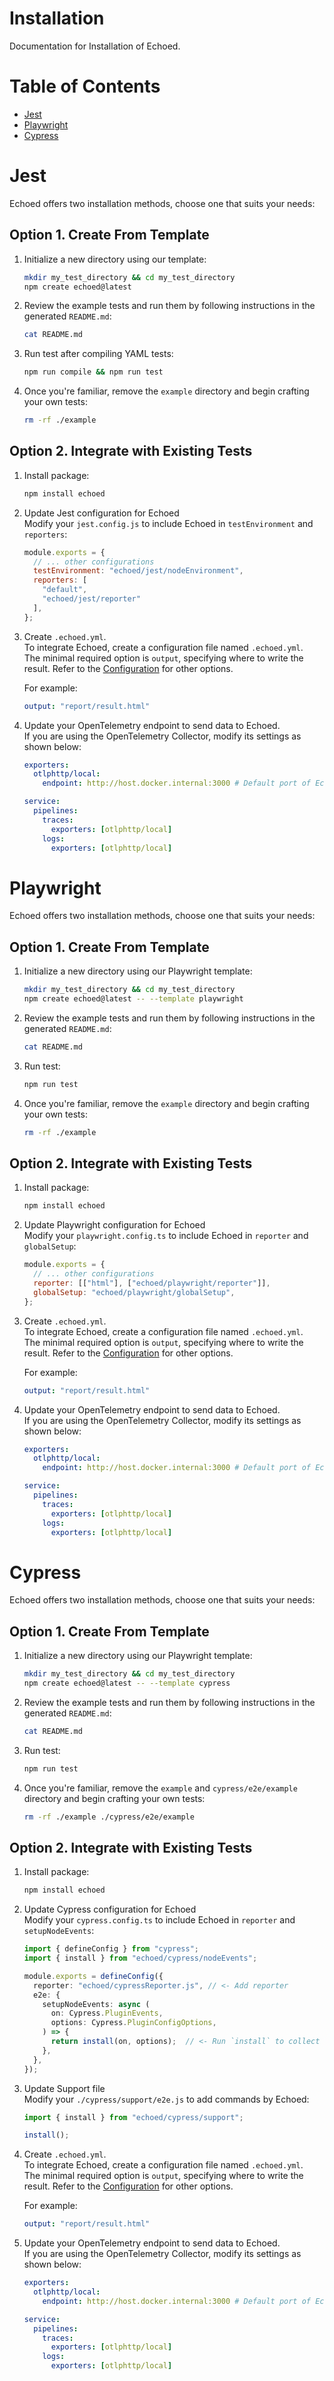 # Installation

Documentation for Installation of Echoed.

# Table of Contents

* [Jest](#Jest)
* [Playwright](#Playwright)
* [Cypress](#Cypress)

# Jest

Echoed offers two installation methods, choose one that suits your needs:

## Option 1. Create From Template

1. Initialize a new directory using our template:
    ```bash
    mkdir my_test_directory && cd my_test_directory
    npm create echoed@latest
    ```
2. Review the example tests and run them by following instructions in the generated `README.md`:
    ```bash
    cat README.md
    ```
3. Run test after compiling YAML tests:
    ```bash
    npm run compile && npm run test
    ```
4. Once you're familiar, remove the `example` directory and begin crafting your own tests:
    ```bash
    rm -rf ./example
    ```

## Option 2. Integrate with Existing Tests

1. Install package:
    ```bash
    npm install echoed
    ```
2. Update Jest configuration for Echoed  
    Modify your `jest.config.js` to include Echoed in `testEnvironment` and `reporters`:
    ```js
    module.exports = {
      // ... other configurations
      testEnvironment: "echoed/jest/nodeEnvironment",
      reporters: [
        "default",
        "echoed/jest/reporter"
      ],
    };
    ```
3. Create `.echoed.yml`.  
    To integrate Echoed, create a configuration file named `.echoed.yml`.  
    The minimal required option is `output`, specifying where to write the result. Refer to the [Configuration](./configuration.md) for other options.  
    
    For example:
    ```yml
    output: "report/result.html"
    ```
4. Update your OpenTelemetry endpoint to send data to Echoed.  
    If you are using the OpenTelemetry Collector, modify its settings as shown below:
    ```yml
    exporters:
      otlphttp/local:
        endpoint: http://host.docker.internal:3000 # Default port of Echoed is 3000
    
    service:
      pipelines:
        traces:
          exporters: [otlphttp/local]
        logs:
          exporters: [otlphttp/local]
    ```

# Playwright

Echoed offers two installation methods, choose one that suits your needs:

## Option 1. Create From Template

1. Initialize a new directory using our Playwright template:
    ```bash
    mkdir my_test_directory && cd my_test_directory
    npm create echoed@latest -- --template playwright
    ```
2. Review the example tests and run them by following instructions in the generated `README.md`:
    ```bash
    cat README.md
    ```
3. Run test:
    ```bash
    npm run test
    ```
4. Once you're familiar, remove the `example` directory and begin crafting your own tests:
    ```bash
    rm -rf ./example
    ```

## Option 2. Integrate with Existing Tests

1. Install package:
    ```bash
    npm install echoed
    ```
2. Update Playwright configuration for Echoed  
    Modify your `playwright.config.ts` to include Echoed in `reporter` and `globalSetup`:
    ```js
    module.exports = {
      // ... other configurations
      reporter: [["html"], ["echoed/playwright/reporter"]],
      globalSetup: "echoed/playwright/globalSetup",
    };
    ```
3. Create `.echoed.yml`.  
    To integrate Echoed, create a configuration file named `.echoed.yml`.  
    The minimal required option is `output`, specifying where to write the result. Refer to the [Configuration](./configuration.md) for other options.  
    
    For example:
    ```yml
    output: "report/result.html"
    ```
4. Update your OpenTelemetry endpoint to send data to Echoed.  
    If you are using the OpenTelemetry Collector, modify its settings as shown below:
    ```yml
    exporters:
      otlphttp/local:
        endpoint: http://host.docker.internal:3000 # Default port of Echoed is 3000
    
    service:
      pipelines:
        traces:
          exporters: [otlphttp/local]
        logs:
          exporters: [otlphttp/local]
    ```

# Cypress

Echoed offers two installation methods, choose one that suits your needs:

## Option 1. Create From Template

1. Initialize a new directory using our Playwright template:
    ```bash
    mkdir my_test_directory && cd my_test_directory
    npm create echoed@latest -- --template cypress
    ```
2. Review the example tests and run them by following instructions in the generated `README.md`:
    ```bash
    cat README.md
    ```
3. Run test:
    ```bash
    npm run test
    ```
4. Once you're familiar, remove the `example` and `cypress/e2e/example` directory and begin crafting your own tests:
    ```bash
    rm -rf ./example ./cypress/e2e/example
    ```

## Option 2. Integrate with Existing Tests

1. Install package:
    ```bash
    npm install echoed
    ```
2. Update Cypress configuration for Echoed  
    Modify your `cypress.config.ts` to include Echoed in `reporter` and `setupNodeEvents`:
    ```ts
    import { defineConfig } from "cypress";
    import { install } from "echoed/cypress/nodeEvents";
    
    module.exports = defineConfig({
      reporter: "echoed/cypressReporter.js", // <- Add reporter
      e2e: {
        setupNodeEvents: async (
          on: Cypress.PluginEvents,
          options: Cypress.PluginConfigOptions,
        ) => {
          return install(on, options);  // <- Run `install` to collect data for reporter
        },
      },
    });
    ```
3. Update Support file  
    Modify your `./cypress/support/e2e.js` to add commands by Echoed:
    ```ts
    import { install } from "echoed/cypress/support";
    
    install();
    ```
4. Create `.echoed.yml`.  
    To integrate Echoed, create a configuration file named `.echoed.yml`.  
    The minimal required option is `output`, specifying where to write the result. Refer to the [Configuration](./configuration.md) for other options.  
    
    For example:
    ```yml
    output: "report/result.html"
    ```
5. Update your OpenTelemetry endpoint to send data to Echoed.  
    If you are using the OpenTelemetry Collector, modify its settings as shown below:
    ```yml
    exporters:
      otlphttp/local:
        endpoint: http://host.docker.internal:3000 # Default port of Echoed is 3000
    
    service:
      pipelines:
        traces:
          exporters: [otlphttp/local]
        logs:
          exporters: [otlphttp/local]
    ```
